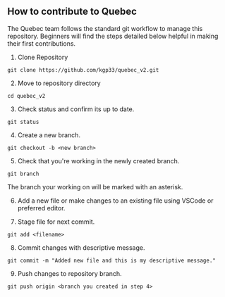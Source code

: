 ## How to contribute to Quebec

The Quebec team follows the standard git workflow to manage this repository. Beginners will find the steps detailed below helpful in making their first contributions.

1. Clone Repository

```
git clone https://github.com/kgp33/quebec_v2.git
```

2. Move to repository directory 

```
cd quebec_v2
```

3. Check status and confirm its up to date.

```
git status
```

4. Create a new branch.

```
git checkout -b <new branch>
```

5. Check that you're working in the newly created branch.

```
git branch
```

The branch your working on will be marked with an asterisk.

6. Add a new file or make changes to an existing file using VSCode or preferred editor.

7. Stage file for next commit.

```
git add <filename>
```
8. Commit changes with descriptive message.

```
git commit -m "Added new file and this is my descriptive message."
```

9. Push changes to repository branch.

```
git push origin <branch you created in step 4>
```
